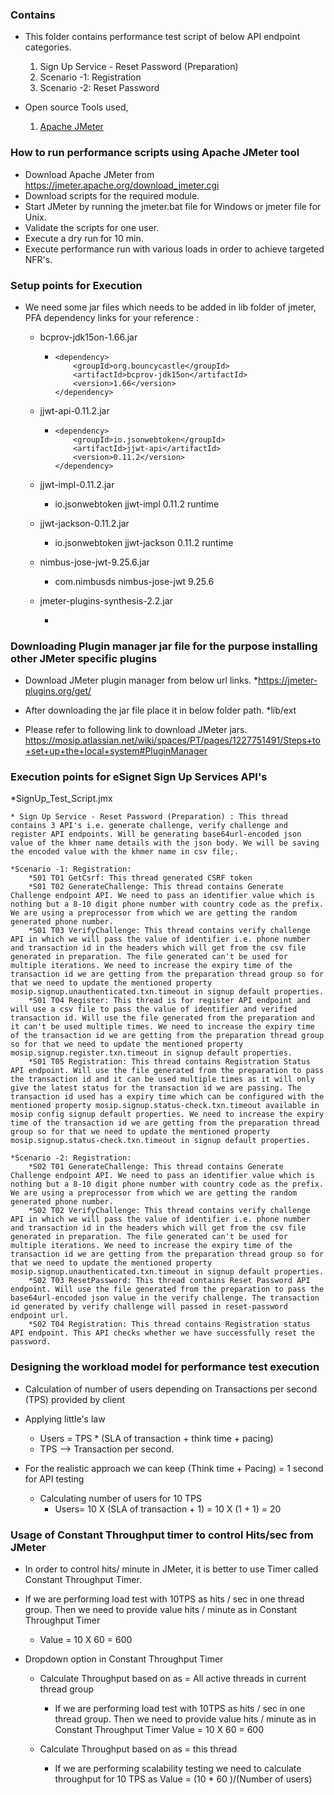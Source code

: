 
### Contains
* This folder contains performance test script of below API endpoint categories.
    1. Sign Up Service - Reset Password (Preparation)
    2. Scenario -1: Registration
    3. Scenario -2: Reset Password

* Open source Tools used,
    1. [Apache JMeter](https://jmeter.apache.org/)

### How to run performance scripts using Apache JMeter tool
* Download Apache JMeter from https://jmeter.apache.org/download_jmeter.cgi
* Download scripts for the required module.
* Start JMeter by running the jmeter.bat file for Windows or jmeter file for Unix. 
* Validate the scripts for one user.
* Execute a dry run for 10 min.
* Execute performance run with various loads in order to achieve targeted NFR's.

### Setup points for Execution

* We need some jar files which needs to be added in lib folder of jmeter, PFA dependency links for your reference : 

   * bcprov-jdk15on-1.66.jar
      * <!-- https://mvnrepository.com/artifact/org.bouncycastle/bcprov-jdk15on -->
			<dependency>
				<groupId>org.bouncycastle</groupId>
				<artifactId>bcprov-jdk15on</artifactId>
				<version>1.66</version>
			</dependency>

   * jjwt-api-0.11.2.jar
      * <!-- https://mvnrepository.com/artifact/io.jsonwebtoken/jjwt-api -->
			<dependency>
				<groupId>io.jsonwebtoken</groupId>
				<artifactId>jjwt-api</artifactId>
				<version>0.11.2</version>
			</dependency>

   * jjwt-impl-0.11.2.jar
       * <!-- https://mvnrepository.com/artifact/io.jsonwebtoken/jjwt-impl -->
			<dependency>
				<groupId>io.jsonwebtoken</groupId>
				<artifactId>jjwt-impl</artifactId>
				<version>0.11.2</version>
				<scope>runtime</scope>
			</dependency>

   * jjwt-jackson-0.11.2.jar
       * <!-- https://mvnrepository.com/artifact/io.jsonwebtoken/jjwt-jackson -->
			<dependency>
				<groupId>io.jsonwebtoken</groupId>
				<artifactId>jjwt-jackson</artifactId>
				<version>0.11.2</version>
				<scope>runtime</scope>
			</dependency>

   * nimbus-jose-jwt-9.25.6.jar  
       * <!-- https://mvnrepository.com/artifact/com.nimbusds/nimbus-jose-jwt -->
			<dependency>
				<groupId>com.nimbusds</groupId>
				<artifactId>nimbus-jose-jwt</artifactId>
				<version>9.25.6</version>
			</dependency>

	* jmeter-plugins-synthesis-2.2.jar
		* <!-- https://jmeter-plugins.org/files/packages/jpgc-synthesis-2.2.zip -->

### Downloading Plugin manager jar file for the purpose installing other JMeter specific plugins

* Download JMeter plugin manager from below url links.
	*https://jmeter-plugins.org/get/

* After downloading the jar file place it in below folder path.
	*lib/ext

* Please refer to following link to download JMeter jars.
	https://mosip.atlassian.net/wiki/spaces/PT/pages/1227751491/Steps+to+set+up+the+local+system#PluginManager

### Execution points for eSignet Sign Up Services API's

*SignUp_Test_Script.jmx
	
	* Sign Up Service - Reset Password (Preparation) : This thread contains 3 API's i.e. generate challenge, verify challenge and register API endpoints. Will be generating base64url-encoded json value of the khmer name details with the json body. We will be saving the encoded value with the khmer name in csv file;.
	
	*Scenario -1: Registration:
		*S01 T01 GetCsrf: This thread generated CSRF token
		*S01 T02 GenerateChallenge: This thread contains Generate Challenge endpoint API. We need to pass an identifier value which is nothing but a 8-10 digit phone number with country code as the prefix. We are using a preprocessor from which we are getting the random generated phone number.
		*S01 T03 VerifyChallenge: This thread contains verify challenge API in which we will pass the value of identifier i.e. phone number and transaction id in the headers which will get from the csv file generated in preparation. The file generated can't be used for multiple iterations. We need to increase the expiry time of the transaction id we are getting from the preparation thread group so for that we need to update the mentioned property mosip.signup.unauthenticated.txn.timeout in signup default properties.
		*S01 T04 Register: This thread is for register API endpoint and will use a csv file to pass the value of identifier and verified transaction id. Will use the file generated from the preparation and it can't be used multiple times. We need to increase the expiry time of the transaction id we are getting from the preparation thread group so for that we need to update the mentioned property mosip.signup.register.txn.timeout in signup default properties.
		*S01 T05 Registration: This thread contains Registration Status API endpoint. Will use the file generated from the preparation to pass the transaction id and it can be used multiple times as it will only give the latest status for the transaction id we are passing. The transaction id used has a expiry time which can be configured with the mentioned property mosip.signup.status-check.txn.timeout available in mosip config signup default properties. We need to increase the expiry time of the transaction id we are getting from the preparation thread group so for that we need to update the mentioned property mosip.signup.status-check.txn.timeout in signup default properties.
		
	*Scenario -2: Registration:
		*S02 T01 GenerateChallenge: This thread contains Generate Challenge endpoint API. We need to pass an identifier value which is nothing but a 8-10 digit phone number with country code as the prefix. We are using a preprocessor from which we are getting the random generated phone number.
		*S02 T02 VerifyChallenge: This thread contains verify challenge API in which we will pass the value of identifier i.e. phone number and transaction id in the headers which will get from the csv file generated in preparation. The file generated can't be used for multiple iterations. We need to increase the expiry time of the transaction id we are getting from the preparation thread group so for that we need to update the mentioned property mosip.signup.unauthenticated.txn.timeout in signup default properties.
		*S02 T03 ResetPassword: This thread contains Reset Password API endpoint. Will use the file generated from the preparation to pass the base64url-encoded json value in the verify challenge. The transaction id generated by verify challenge will passed in reset-password endpoint url.
		*S02 T04 Registration: This thread contains Registration status API endpoint. This API checks whether we have successfully reset the password.
		
### Designing the workload model for performance test execution
* Calculation of number of users depending on Transactions per second (TPS) provided by client

* Applying little's law
	* Users = TPS * (SLA of transaction + think time + pacing)
	* TPS --> Transaction per second.
	
* For the realistic approach we can keep (Think time + Pacing) = 1 second for API testing
	* Calculating number of users for 10 TPS
		* Users= 10 X (SLA of transaction + 1)
		       = 10 X (1 + 1)
			   = 20
			   
### Usage of Constant Throughput timer to control Hits/sec from JMeter
* In order to control hits/ minute in JMeter, it is better to use Timer called Constant Throughput Timer.

* If we are performing load test with 10TPS as hits / sec in one thread group. Then we need to provide value hits / minute as in Constant Throughput Timer
	* Value = 10 X 60
			= 600

* Dropdown option in Constant Throughput Timer
	* Calculate Throughput based on as = All active threads in current thread group
		* If we are performing load test with 10TPS as hits / sec in one thread group. Then we need to provide value hits / minute as in Constant Throughput Timer
	 			Value = 10 X 60
					  = 600
		  
	* Calculate Throughput based on as = this thread
		* If we are performing scalability testing we need to calculate throughput for 10 TPS as 
          Value = (10 * 60 )/(Number of users)
